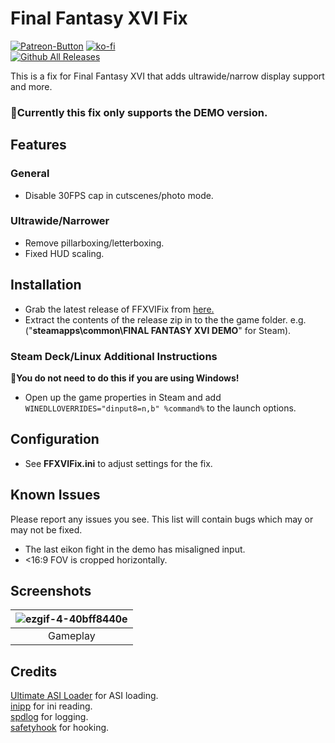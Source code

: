 # Final Fantasy XVI Fix
[![Patreon-Button](https://github.com/user-attachments/assets/4f074cf5-3a94-4fe8-b915-35270f762b72)](https://www.patreon.com/Wintermance) [![ko-fi](https://ko-fi.com/img/githubbutton_sm.svg)](https://ko-fi.com/W7W01UAI9)<br />
[![Github All Releases](https://img.shields.io/github/downloads/Lyall/FFXVIFix/total.svg)](https://github.com/Lyall/FFXVIFix/releases)

This is a fix for Final Fantasy XVI that adds ultrawide/narrow display support and more.

### 🚩Currently this fix only supports the DEMO version.

## Features
### General
- Disable 30FPS cap in cutscenes/photo mode.

### Ultrawide/Narrower
- Remove pillarboxing/letterboxing.
- Fixed HUD scaling.

## Installation
- Grab the latest release of FFXVIFix from [here.](https://github.com/Lyall/FFXVIFix/releases)
- Extract the contents of the release zip in to the the game folder. e.g. ("**steamapps\common\FINAL FANTASY XVI DEMO**" for Steam).

### Steam Deck/Linux Additional Instructions
🚩**You do not need to do this if you are using Windows!**
- Open up the game properties in Steam and add `WINEDLLOVERRIDES="dinput8=n,b" %command%` to the launch options.

## Configuration
- See **FFXVIFix.ini** to adjust settings for the fix.

## Known Issues
Please report any issues you see.
This list will contain bugs which may or may not be fixed.

- The last eikon fight in the demo has misaligned input.
- <16:9 FOV is cropped horizontally.

## Screenshots
| ![ezgif-4-40bff8440e](https://github.com/user-attachments/assets/74416ddf-43fe-4607-b608-c2e499cbe78b) |
|:--:|
| Gameplay |

## Credits
[Ultimate ASI Loader](https://github.com/ThirteenAG/Ultimate-ASI-Loader) for ASI loading. <br />
[inipp](https://github.com/mcmtroffaes/inipp) for ini reading. <br />
[spdlog](https://github.com/gabime/spdlog) for logging. <br />
[safetyhook](https://github.com/cursey/safetyhook) for hooking.
